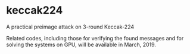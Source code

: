 # keccak224
A practical preimage attack on 3-round Keccak-224

Related codes, including those for verifying the found messages and for solving the systems on GPU, will be available in March, 2019.
